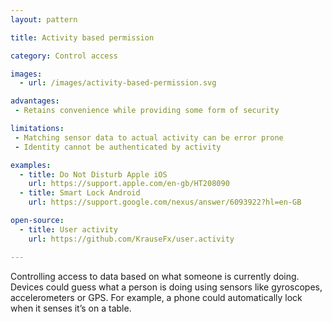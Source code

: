 ```yaml
---
layout: pattern

title: Activity based permission

category: Control access

images:
  - url: /images/activity-based-permission.svg

advantages: 
 - Retains convenience while providing some form of security

limitations:
 - Matching sensor data to actual activity can be error prone
 - Identity cannot be authenticated by activity

examples:
  - title: Do Not Disturb Apple iOS
    url: https://support.apple.com/en-gb/HT208090
  - title: Smart Lock Android
    url: https://support.google.com/nexus/answer/6093922?hl=en-GB

open-source:
  - title: User activity
    url: https://github.com/KrauseFx/user.activity

---
```


Controlling access to data based on what someone is currently doing. Devices could guess what a person is doing using sensors like gyroscopes, accelerometers or GPS. For example, a phone could automatically lock when it senses it’s on a table.



